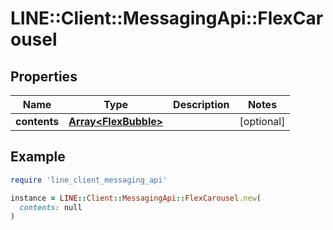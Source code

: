 # LINE::Client::MessagingApi::FlexCarousel

## Properties

| Name | Type | Description | Notes |
| ---- | ---- | ----------- | ----- |
| **contents** | [**Array&lt;FlexBubble&gt;**](FlexBubble.md) |  | [optional] |

## Example

```ruby
require 'line_client_messaging_api'

instance = LINE::Client::MessagingApi::FlexCarousel.new(
  contents: null
)
```

